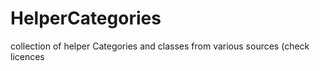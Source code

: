 HelperCategories
================

collection of helper Categories and classes from various sources (check licences
